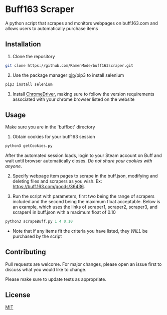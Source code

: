 # Buff163 Scraper

A python script that scrapes and monitors webpages on buff.163.com and allows users to automatically purchase items

## Installation

1. Clone the repository
```bash
git clone https://github.com/RamenMode/buff163scraper.git
```

2. Use the package manager [pip](https://pip.pypa.io/en/stable/)/pip3 to install selenium

```bash
pip3 install selenium
```
3. Install [ChromeDriver](https://chromedriver.chromium.org/downloads), making sure to follow the version requirements associated with your chrome browser listed on the website

## Usage

Make sure you are in the 'buffbot' directory

1. Obtain cookies for your buff163 session
```python
python3 getCookies.py
```
After the automated session loads, login to your Steam account on Buff and wait until browser automatically closes. *Do not share your cookies with anyone*.

2. Specify webpage item pages to scrape in the buff.json, modifying and deleting files and scrapers as you wish. Ex: https://buff.163.com/goods/36436.

3. Run the script with parameters, first two being the range of scrapers included and the second being the maximum float acceptable. Below is an example, which uses the links of scraper1, scraper2, scraper3, and scraper4 in buff.json with a maximum float of 0.10
```python
python3 scrapeBuff.py 1 4 0.10
```
* Note that if any items fit the criteria you have listed, they _WILL_ be purchased by the script


## Contributing

Pull requests are welcome. For major changes, please open an issue first
to discuss what you would like to change.

Please make sure to update tests as appropriate.

## License

[MIT](https://choosealicense.com/licenses/mit/)